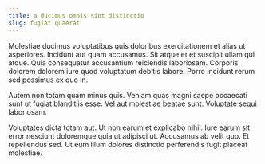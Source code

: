 ```yaml
---
title: a ducimus omnis sint distinctio
slug: fugiat quaerat
---
```


Molestiae ducimus voluptatibus quis doloribus exercitationem et alias ut asperiores. Incidunt aut quam accusamus. Sit atque et et suscipit ullam qui atque. Quia consequatur accusantium reiciendis laboriosam. Corporis dolorem dolorem iure quod voluptatum debitis labore. Porro incidunt rerum sed possimus ex quo in.

Autem non totam quam minus quis. Veniam quas magni saepe occaecati sunt ut fugiat blanditiis esse. Vel aut molestiae beatae sunt. Voluptate sequi laboriosam.

Voluptates dicta totam aut. Ut non earum et explicabo nihil. Iure earum sit error nesciunt doloremque quia ut adipisci ut. Accusamus ab velit quo. Et repellendus sed. Ut eum illum dolores distinctio perferendis fugit placeat molestiae.

